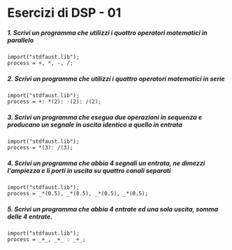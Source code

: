 # Esercizi di DSP - 01

##### 1. Scrivi un programma che utilizzi i quattro operatori matematici in parallelo

```
import("stdfaust.lib");
process = +, *, -, /;
```

##### 2. Scrivi un programma che utilizzi i quattro operatori matematici in serie

```
import("stdfaust.lib");
process = +: *(2): -(2): /(2);
```

##### 3. Scrivi un programma che esegua due operazioni in sequenza e producano un segnale in uscita identico a quello in entrata

```
import("stdfaust.lib");
process = *(3): /(3);
```

##### 4. Scrivi un programma che abbia 4 segnali un entrata, ne dimezzi l'ampiezza e li porti in uscita su quattro canali separati

```
import("stdfaust.lib");
process = _*(0.5), _*(0.5), _*(0.5), _*(0.5);
```

##### 5. Scrivi un programma che abbia 4 entrate ed una sola uscita, somma delle 4 entrate.

```
import("stdfaust.lib");
process = _+_, _+_ : _+_;
```
